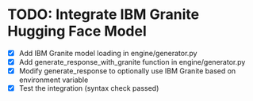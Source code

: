 # TODO: Integrate IBM Granite Hugging Face Model

- [x] Add IBM Granite model loading in engine/generator.py
- [x] Add generate_response_with_granite function in engine/generator.py
- [x] Modify generate_response to optionally use IBM Granite based on environment variable
- [x] Test the integration (syntax check passed)
